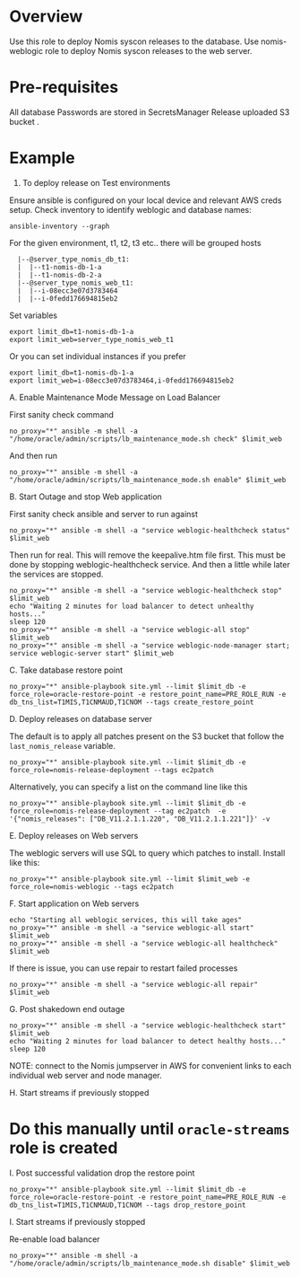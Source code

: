 # Overview

Use this role to deploy Nomis syscon releases to the database.
Use nomis-weblogic role to deploy Nomis syscon releases to the web server.

# Pre-requisites

All database Passwords are stored in SecretsManager
Release uploaded S3 bucket .

# Example

1. To deploy release on Test environments

Ensure ansible is configured on your local device and relevant AWS creds setup.
Check inventory to identify weblogic and database names:

```
ansible-inventory --graph
```

For the given environment, t1, t2, t3 etc.. there will be grouped hosts

```
  |--@server_type_nomis_db_t1:
  |  |--t1-nomis-db-1-a
  |  |--t1-nomis-db-2-a
  |--@server_type_nomis_web_t1:
  |  |--i-08ecc3e07d3783464
  |  |--i-0fedd176694815eb2
```

Set variables

```
export limit_db=t1-nomis-db-1-a
export limit_web=server_type_nomis_web_t1
```

Or you can set individual instances if you prefer

```
export limit_db=t1-nomis-db-1-a
export limit_web=i-08ecc3e07d3783464,i-0fedd176694815eb2
```

A. Enable Maintenance Mode Message on Load Balancer

First sanity check command
```
no_proxy="*" ansible -m shell -a "/home/oracle/admin/scripts/lb_maintenance_mode.sh check" $limit_web
```

And then run
```
no_proxy="*" ansible -m shell -a "/home/oracle/admin/scripts/lb_maintenance_mode.sh enable" $limit_web
```

B. Start Outage and stop Web application

First sanity check ansible and server to run against

```
no_proxy="*" ansible -m shell -a "service weblogic-healthcheck status" $limit_web
```

Then run for real. This will remove the keepalive.htm file first.  This
must be done by stopping weblogic-healthcheck service.  And then a little while
later the services are stopped.

```
no_proxy="*" ansible -m shell -a "service weblogic-healthcheck stop" $limit_web
echo "Waiting 2 minutes for load balancer to detect unhealthy hosts..."
sleep 120
no_proxy="*" ansible -m shell -a "service weblogic-all stop" $limit_web
no_proxy="*" ansible -m shell -a "service weblogic-node-manager start; service weblogic-server start" $limit_web
```

C. Take database restore point

```
no_proxy="*" ansible-playbook site.yml --limit $limit_db -e force_role=oracle-restore-point -e restore_point_name=PRE_ROLE_RUN -e db_tns_list=T1MIS,T1CNMAUD,T1CNOM --tags create_restore_point
```

D. Deploy releases on database server 

The default is to apply all patches present on the S3 bucket that follow the `last_nomis_release` variable.

```
no_proxy="*" ansible-playbook site.yml --limit $limit_db -e force_role=nomis-release-deployment --tags ec2patch
```

Alternatively, you can specify a list on the command line like this

```
no_proxy="*" ansible-playbook site.yml --limit $limit_db -e force_role=nomis-release-deployment --tag ec2patch  -e '{"nomis_releases": ["DB_V11.2.1.1.220", "DB_V11.2.1.1.221"]}' -v
```

E. Deploy releases on Web servers

The weblogic servers will use SQL to query which patches to install. Install like this:

```
no_proxy="*" ansible-playbook site.yml --limit $limit_web -e force_role=nomis-weblogic --tags ec2patch
```

F. Start application on Web servers

```
echo "Starting all weblogic services, this will take ages"
no_proxy="*" ansible -m shell -a "service weblogic-all start" $limit_web
no_proxy="*" ansible -m shell -a "service weblogic-all healthcheck" $limit_web
```

If there is issue, you can use repair to restart failed processes

```
no_proxy="*" ansible -m shell -a "service weblogic-all repair" $limit_web
```

G. Post shakedown end outage

```
no_proxy="*" ansible -m shell -a "service weblogic-healthcheck start" $limit_web
echo "Waiting 2 minutes for load balancer to detect healthy hosts..."
sleep 120
```

NOTE: connect to the Nomis jumpserver in AWS for convenient links to each
individual web server and node manager.

H. Start streams if previously stopped

# Do this manually until `oracle-streams` role is created

I. Post successful validation drop the restore point

```
no_proxy="*" ansible-playbook site.yml --limit $limit_db -e force_role=oracle-restore-point -e restore_point_name=PRE_ROLE_RUN -e db_tns_list=T1MIS,T1CNMAUD,T1CNOM --tags drop_restore_point
```

I. Start streams if previously stopped

Re-enable load balancer
```
no_proxy="*" ansible -m shell -a "/home/oracle/admin/scripts/lb_maintenance_mode.sh disable" $limit_web
```
